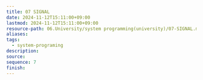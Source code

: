 ```yaml
---
title: 07 SIGNAL
date: 2024-11-12T15:11:00+09:00
lastmod: 2024-11-12T15:11:00+09:00
resource-path: 06.University/system programming(university)/07-SIGNAL.md
aliases: 
tags:
  - system-programing
description: 
source: 
sequence: 7
finish: 
---
```

